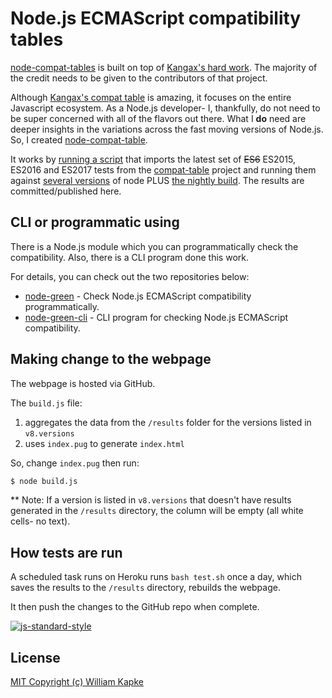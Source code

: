 # Node.js ECMAScript compatibility tables
[node-compat-tables](https://williamkapke.github.io/node-compat-table/) is built on top of
[Kangax's hard work](https://github.com/kangax/compat-table). The majority of the credit needs to be given to the contributors
of that project.

Although [Kangax's compat table](https://github.com/kangax/compat-table) is amazing, it focuses on the entire
Javascript ecosystem. As a Node.js developer- I, thankfully, do not need to be super concerned with all of the
flavors out there. What I **do** need are deeper insights in the variations across the fast moving versions
of Node.js. So, I created [node-compat-table](https://williamkapke.github.io/node-compat-table/).

It works by [running a script](https://github.com/williamkapke/node-compat-table/blob/gh-pages/test.sh) that imports the
latest set of <s>ES6</s> ES2015, ES2016 and ES2017 tests from the [compat-table](https://github.com/kangax/compat-table) project and running
them against [several versions](https://github.com/williamkapke/node-compat-table/blob/gh-pages/v8.versions) of node PLUS
[the nightly build](https://nodejs.org/download/nightly/). The results are committed/published here.

## CLI or programmatic using

There is a Node.js module which you can programmatically check the compatibility.
Also, there is a CLI program done this work.

For details, you can check out the two repositories below:

- [node-green](https://github.com/g-plane/node-green) - Check Node.js ECMAScript compatibility programmatically.
- [node-green-cli](https://github.com/g-plane/node-green-cli) - CLI program for checking Node.js ECMAScript compatibility.

## Making change to the webpage
The webpage is hosted via GitHub.

The `build.js` file:
1) aggregates the data from the `/results` folder for the versions listed in `v8.versions`
2) uses `index.pug` to generate `index.html`

So, change `index.pug` then run:
```bash
$ node build.js
```

** Note: If a version is listed in `v8.versions` that doesn't have results generated in the `/results` directory, the
column will be empty (all white cells- no text).

## How tests are run
A scheduled task runs on Heroku runs `bash test.sh` once a day, which saves the results to the `/results` directory, rebuilds the webpage.

It then push the changes to the GitHub repo when complete.

[![js-standard-style](https://cdn.rawgit.com/feross/standard/master/badge.svg)](https://github.com/feross/standard)


## License
[MIT Copyright (c) William Kapke](https://github.com/williamkapke/node-compat-table/blob/gh-pages/LICENSE)
